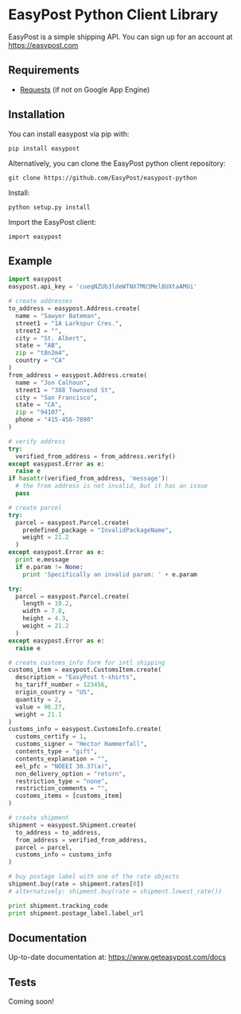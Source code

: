 # EasyPost Python Client Library

EasyPost is a simple shipping API. You can sign up for an account at https://easypost.com

Requirements
------------

* [Requests](http://docs.python-requests.org/en/latest/) (if not on Google App Engine)

Installation
------------

You can install easypost via pip with:

    pip install easypost

Alternatively, you can clone the EasyPost python client repository:

    git clone https://github.com/EasyPost/easypost-python

Install:
    
    python setup.py install

Import the EasyPost client:

    import easypost

Example
-------

```python
import easypost
easypost.api_key = 'cueqNZUb3ldeWTNX7MU3Mel8UXtaAMUi'

# create addresses
to_address = easypost.Address.create(
  name = "Sawyer Bateman",
  street1 = "1A Larkspur Cres.",
  street2 = "",
  city = "St. Albert",
  state = "AB",
  zip = "t8n2m4",
  country = "CA"
)
from_address = easypost.Address.create(
  name = "Jon Calhoun",
  street1 = "388 Townsend St",
  city = "San Francisco",
  state = "CA",
  zip = "94107",
  phone = "415-456-7890"
)

# verify address
try:
  verified_from_address = from_address.verify()
except easypost.Error as e:
  raise e
if hasattr(verified_from_address, 'message'):
  # the from address is not invalid, but it has an issue
  pass

# create parcel
try:
  parcel = easypost.Parcel.create(
    predefined_package = "InvalidPackageName",
    weight = 21.2
  )
except easypost.Error as e:
  print e.message
  if e.param != None:
    print 'Specifically an invalid param: ' + e.param

try:
  parcel = easypost.Parcel.create(
    length = 10.2,
    width = 7.8,
    height = 4.3,
    weight = 21.2
  )
except easypost.Error as e:
  raise e

# create customs_info form for intl shipping
customs_item = easypost.CustomsItem.create(
  description = "EasyPost t-shirts",
  hs_tariff_number = 123456,
  origin_country = "US",
  quantity = 2,
  value = 96.27,
  weight = 21.1
)
customs_info = easypost.CustomsInfo.create(
  customs_certify = 1,
  customs_signer = "Hector Hammerfall",
  contents_type = "gift",
  contents_explanation = "",
  eel_pfc = "NOEEI 30.37(a)",
  non_delivery_option = "return",
  restriction_type = "none",
  restriction_comments = "",
  customs_items = [customs_item]
)

# create shipment
shipment = easypost.Shipment.create(
  to_address = to_address,
  from_address = verified_from_address,
  parcel = parcel,
  customs_info = customs_info
)

# buy postage label with one of the rate objects
shipment.buy(rate = shipment.rates[0])
# alternatively: shipment.buy(rate = shipment.lowest_rate())

print shipment.tracking_code
print shipment.postage_label.label_url
```

Documentation
-------------

Up-to-date documentation at: https://www.geteasypost.com/docs

Tests
-----
Coming soon!
